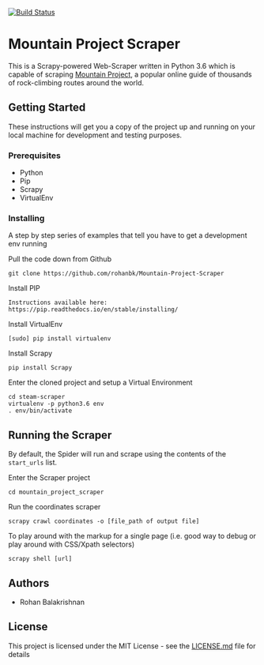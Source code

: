 [![Build Status](https://travis-ci.org/rohanbk/Mountain-Project-Scraper.svg?branch=master)](https://travis-ci.org/rohanbk/Mountain-Project-Scraper/)

# Mountain Project Scraper

This is a Scrapy-powered Web-Scraper written in Python 3.6 which is capable of scraping [Mountain Project](https://www.mountainproject.com/), a popular online guide of thousands of rock-climbing routes around the world.

## Getting Started

These instructions will get you a copy of the project up and running on your local machine for development and testing purposes.

### Prerequisites

- Python
- Pip
- Scrapy
- VirtualEnv

### Installing

A step by step series of examples that tell you have to get a development env running

Pull the code down from Github

```
git clone https://github.com/rohanbk/Mountain-Project-Scraper
```

Install PIP
```
Instructions available here: https://pip.readthedocs.io/en/stable/installing/
```

Install VirtualEnv
```
[sudo] pip install virtualenv
```

Install Scrapy
```
pip install Scrapy
```

Enter the cloned project and setup a Virtual Environment

```
cd steam-scraper
virtualenv -p python3.6 env
. env/bin/activate
```

## Running the Scraper

By default, the Spider will run and scrape using the contents of the ```start_urls``` list.

Enter the Scraper project
```
cd mountain_project_scraper
```

Run the coordinates scraper
```
scrapy crawl coordinates -o [file_path of output file]
```

To play around with the markup for a single page (i.e. good way to debug or play around with CSS/Xpath selectors)
```
scrapy shell [url]
```

## Authors

* Rohan Balakrishnan

## License

This project is licensed under the MIT License - see the [LICENSE.md](LICENSE.md) file for details
